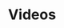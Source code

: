 ---
title: Videos
layout: revealjs-vocabulary
category: method
script: 
- Vídeos são uma fotografia do seu inglês atual.
- Sua performance no vídeo será "menos boa" que sua performance na aula.
- De vídeo em vídeo, você vai perceber o seu progresso.
- Tente sempre mostrar o quanto você sabe e o quanto você evoluiu.
- Assista aos seus próprios vídeos e perceba o que você gostaria de mudar.
---
